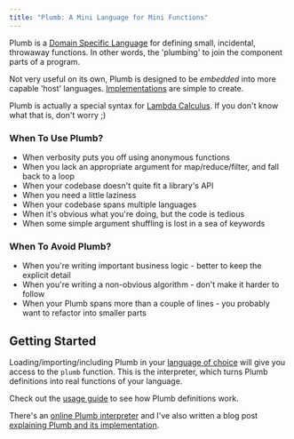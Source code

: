 ```yaml
---
title: "Plumb: A Mini Language for Mini Functions"
---
```

Plumb is a [Domain Specific Language](http://en.wikipedia.org/wiki/Domain-specific_language)
for defining small, incidental, throwaway functions. In other words, the
'plumbing' to join the component parts of a program.

Not very useful on its own, Plumb is designed to be *embedded* into more capable
'host' languages. [Implementations](implementations.html) are simple to create.

Plumb is actually a special syntax for
[Lambda Calculus](http://en.wikipedia.org/wiki/Lambda_calculus). If you don't
know what that is, don't worry ;)

### When To Use Plumb? ###

 - When verbosity puts you off using anonymous functions
 - When you lack an appropriate argument for map/reduce/filter, and fall back to
   a loop
 - When your codebase doesn't quite fit a library's API
 - When you need a little laziness
 - When your codebase spans multiple languages
 - When it's obvious what you're doing, but the code is tedious
 - When some simple argument shuffling is lost in a sea of keywords

### When To Avoid Plumb? ###

 - When you're writing important business logic - better to keep the explicit
   detail
 - When you're writing a non-obvious algorithm - don't make it harder to follow
 - When your Plumb spans more than a couple of lines - you probably want to
   refactor into smaller parts

## Getting Started ##

Loading/importing/including Plumb in your
[language of choice](implementations.html) will give you access to the `plumb`
function. This is the interpreter, which turns Plumb definitions into real
functions of your language.

Check out the [usage guide](using.html) to see how Plumb definitions work.

There's an [online Plumb interpreter](try.html) and I've also written a blog
post [explaining Plumb and its implementation](/blog/2014-08-18-edsl.html).
